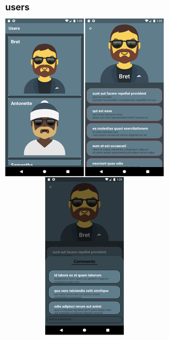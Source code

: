 # users

<p align="center">
  <img src="https://github.com/Muhammadsaid22/Users/blob/master/readme_assets/Screenshot_1647073542.png" width="250" height="500" title="hover text">
  <img src="https://github.com/Muhammadsaid22/Users/blob/master/readme_assets/Screenshot_1647073547.png" width="250" height="500" alt="accessibility text">
  <img src="https://github.com/Muhammadsaid22/Users/blob/master/readme_assets/Screenshot_1647073551.png" width="250" height="500" alt="accessibility text">
</p>
